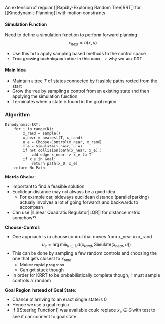 An extension of regular [[Rapidly-Exploring Random Tree|RRT]] for [[Kinodynamic Planning]] with motion constraints

#### Simulation Function 
Need to define a simulation function to perform forward planning $$x_{next} = h(x, u)$$
 - Use this to to apply sampling based methods to the control space
 - Tree growing techniques better in this case --> why we use RRT

#### Main Idea
 - Maintain a tree $T$ of states connected by feasible paths rooted from the start
 - Grow the tree by sampling a control from an existing state and then applying the simulation function 
 - Terminates when a state is found in the goal region

### Algorithm
```
Kinodynamic-RRT:
	for i in range(N):
		x_rand = sample()
		x_near = nearest(T, x_rand)
		u_e = Choose-Control(x_near, x_rand)
		x_e = Simulate(x_near, u_e)
		if not collision(path(x_near, x_e)):
			add edge x_near -> x_e to T
		if x_e in Goal:
			return path(x_0, x_e)
	return No Path
```

__Metric Choice__:
 - Important to find a feasible solution
 - Euclidean distance may not always be a good idea
	 - For example car, sideways euclidean distance (parallel parking) actually involves a lot of going forwards and backwards to accomplish
- Can use [[Linear Quadratic Regulator|LQR]] for distance metric somehow??

**Choose-Control**:
 - One approach is to choose control that moves from x_near to x_rand
$$u_e = \arg \min_{u \in U} d(x_{rand}, \text{Simulate}(x_{near}, u))$$
 - This can be done by sampling a few random controls and choosing the one that gets closest to $x_{rand}$
	 - Makes rapid progress
	 - Can get stuck though
- In order for KRRT to be probabilistically complete though, it must sample controls at random

**Goal Region instead of Goal State**: 
 - Chance of arriving to an exact single state is 0
 - Hence we use a goal region
 - If [[Steering Function]] was available could replace $x_e \in G$ with test to see if can connect to goal state
